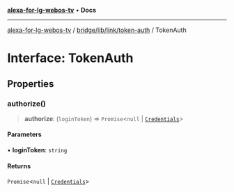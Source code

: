 [**alexa-for-lg-webos-tv**](../../../../../README.md) • **Docs**

***

[alexa-for-lg-webos-tv](../../../../../modules.md) / [bridge/lib/link/token-auth](../README.md) / TokenAuth

# Interface: TokenAuth

## Properties

### authorize()

> **authorize**: (`loginToken`) => `Promise`\<`null` \| [`Credentials`](../../credentials/interfaces/Credentials.md)\>

#### Parameters

• **loginToken**: `string`

#### Returns

`Promise`\<`null` \| [`Credentials`](../../credentials/interfaces/Credentials.md)\>
